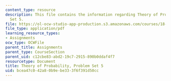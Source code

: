 ```yaml
---
content_type: resource
description: This file contains the information regarding Theory of Probability, Problem
  Set 5.
file: https://ol-ocw-studio-app-production.s3.amazonaws.com/courses/18-175-theory-of-probability-spring-2014/bcea47c042a80b9ebe333f6f391d50cc_MIT18_175S14_ProblemSet5.pdf
file_type: application/pdf
learning_resource_types:
- Assignments
ocw_type: OCWFile
parent_title: Assignments
parent_type: CourseSection
parent_uid: c12cbe83-abd2-19c7-2915-890b0ddaf4f7
resourcetype: Document
title: Theory of Probability, Problem Set 5
uid: bcea47c0-42a8-0b9e-be33-3f6f391d50cc
---
```

